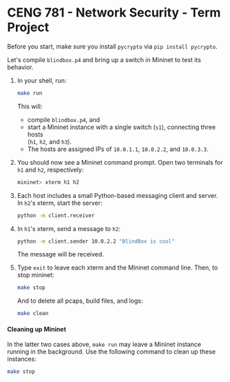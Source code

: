 # CENG 781 - Network Security - Term Project

Before you start, make sure you install `pycrypto` via `pip install pycrypto`.

Let's compile `blindbox.p4` and bring
up a switch in Mininet to test its behavior.

1. In your shell, run:
   ```bash
   make run
   ```
   This will:
   * compile `blindbox.p4`, and
   * start a Mininet instance with a single switch (`s1`), connecting three hosts  
     (`h1`, `h2`, and `h3`).
   * The hosts are assigned IPs of `10.0.1.1`, `10.0.2.2`, and `10.0.3.3`.

2. You should now see a Mininet command prompt. Open two terminals
for `h1` and `h2`, respectively:
   ```bash
   mininet> xterm h1 h2
   ```
3. Each host includes a small Python-based messaging client and
server. In `h2`'s xterm, start the server:
   ```bash
   python -m client.receiver
   ```
4. In `h1`'s xterm, send a message to `h2`:
   ```bash
   python -m client.sender 10.0.2.2 "BlindBox is cool"
   ```
   The message will be received. 
5. Type `exit` to leave each xterm and the Mininet command line.
   Then, to stop mininet:
   ```bash
   make stop
   ```
   And to delete all pcaps, build files, and logs:
   ```bash
   make clean
   ```

#### Cleaning up Mininet

In the latter two cases above, `make run` may leave a Mininet instance
running in the background. Use the following command to clean up
these instances:

```bash
make stop
```


